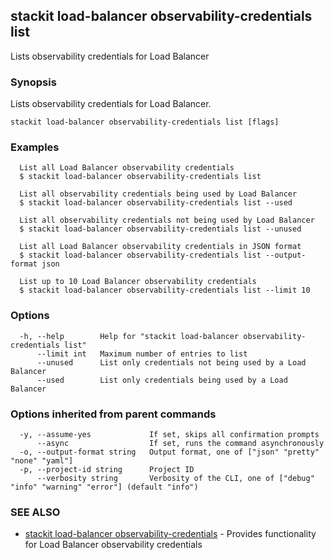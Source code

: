 ## stackit load-balancer observability-credentials list

Lists observability credentials for Load Balancer

### Synopsis

Lists observability credentials for Load Balancer.

```
stackit load-balancer observability-credentials list [flags]
```

### Examples

```
  List all Load Balancer observability credentials
  $ stackit load-balancer observability-credentials list

  List all observability credentials being used by Load Balancer
  $ stackit load-balancer observability-credentials list --used

  List all observability credentials not being used by Load Balancer
  $ stackit load-balancer observability-credentials list --unused

  List all Load Balancer observability credentials in JSON format
  $ stackit load-balancer observability-credentials list --output-format json

  List up to 10 Load Balancer observability credentials
  $ stackit load-balancer observability-credentials list --limit 10
```

### Options

```
  -h, --help        Help for "stackit load-balancer observability-credentials list"
      --limit int   Maximum number of entries to list
      --unused      List only credentials not being used by a Load Balancer
      --used        List only credentials being used by a Load Balancer
```

### Options inherited from parent commands

```
  -y, --assume-yes             If set, skips all confirmation prompts
      --async                  If set, runs the command asynchronously
  -o, --output-format string   Output format, one of ["json" "pretty" "none" "yaml"]
  -p, --project-id string      Project ID
      --verbosity string       Verbosity of the CLI, one of ["debug" "info" "warning" "error"] (default "info")
```

### SEE ALSO

* [stackit load-balancer observability-credentials](./stackit_load-balancer_observability-credentials.md)	 - Provides functionality for Load Balancer observability credentials

